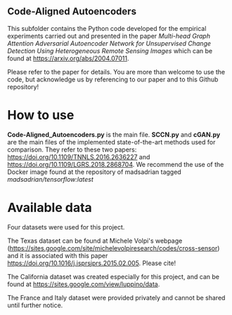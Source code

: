 ## Code-Aligned Autoencoders
This subfolder contains the Python code developed for the empirical experiments carried out and presented in the paper *Multi-head Graph Attention Adversarial Autoencoder Network for Unsupervised Change Detection Using Heterogeneous Remote Sensing Images* which can be found at https://arxiv.org/abs/2004.07011.

Please refer to the paper for details. You are more than welcome to use the code, but acknowledge us by referencing to our paper and to this Github repository!

# How to use

**Code-Aligned_Autoencoders.py** is the main file.
**SCCN.py** and **cGAN.py** are the main files of the implemented state-of-the-art methods used for comparison. They refer to these two papers:
https://doi.org/10.1109/TNNLS.2016.2636227 and https://doi.org/10.1109/LGRS.2018.2868704.
We recommend the use of the Docker image found at the repository of madsadrian tagged
*madsadrian/tensorflow:latest*

# Available data

Four datasets were used for this project.

The Texas dataset can be found at Michele Volpi's webpage (https://sites.google.com/site/michelevolpiresearch/codes/cross-sensor) and it is associated with this paper https://doi.org/10.1016/j.isprsjprs.2015.02.005. Please cite!

The California dataset was created especially for this project, and can be found at https://sites.google.com/view/luppino/data.

The France and Italy dataset were provided privately and cannot be shared until further notice.
